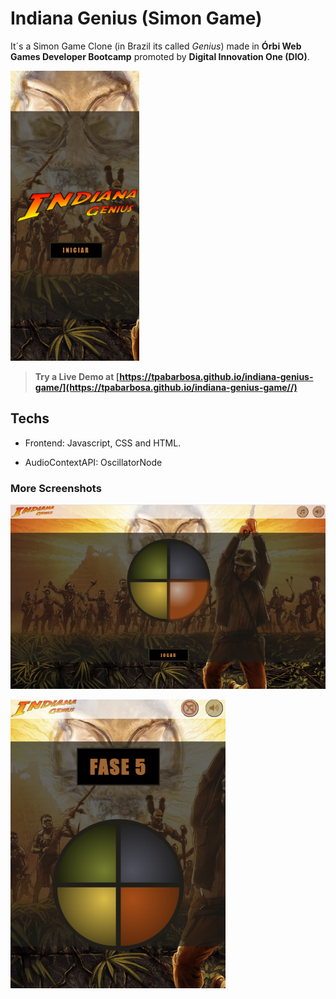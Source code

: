 # Indiana Genius (Simon Game)

It´s a Simon Game Clone (in Brazil its called _Genius_) made in **Órbi Web Games Developer Bootcamp** promoted by **Digital Innovation One (DIO)**.

![splash screen](docs/splash.png?raw=true)

> **Try a Live Demo at [https://tpabarbosa.github.io/indiana-genius-game/](https://tpabarbosa.github.io/indiana-genius-game//)**

## Techs

- Frontend: Javascript, CSS and HTML.

- AudioContextAPI: OscillatorNode

### More Screenshots

![main menu](docs/menu.png?raw=true)

![game screen](docs/gameplay.png?raw=true)

